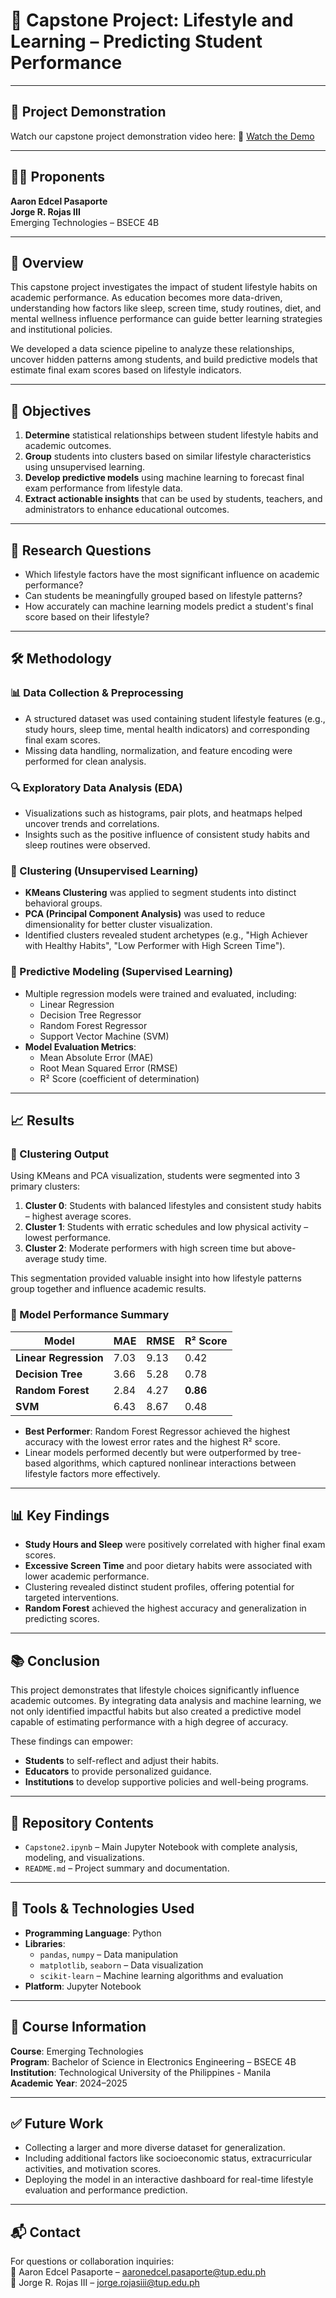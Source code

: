 # 📘 Capstone Project: Lifestyle and Learning – Predicting Student Performance

---

## 🎥 Project Demonstration

Watch our capstone project demonstration video here: 
🔗 [Watch the Demo](YOUR_YOUTUBE_LINK_HERE)

---

## 👨‍💻 Proponents
**Aaron Edcel Pasaporte**  
**Jorge R. Rojas III**  
Emerging Technologies – BSECE 4B

---

## 📌 Overview

This capstone project investigates the impact of student lifestyle habits on academic performance. As education becomes more data-driven, understanding how factors like sleep, screen time, study routines, diet, and mental wellness influence performance can guide better learning strategies and institutional policies.

We developed a data science pipeline to analyze these relationships, uncover hidden patterns among students, and build predictive models that estimate final exam scores based on lifestyle indicators.

---

## 🎯 Objectives

1. **Determine** statistical relationships between student lifestyle habits and academic outcomes.
2. **Group** students into clusters based on similar lifestyle characteristics using unsupervised learning.
3. **Develop predictive models** using machine learning to forecast final exam performance from lifestyle data.
4. **Extract actionable insights** that can be used by students, teachers, and administrators to enhance educational outcomes.

---

## 🧠 Research Questions

- Which lifestyle factors have the most significant influence on academic performance?
- Can students be meaningfully grouped based on lifestyle patterns?
- How accurately can machine learning models predict a student's final score based on their lifestyle?

---

## 🛠️ Methodology

### 📊 Data Collection & Preprocessing
- A structured dataset was used containing student lifestyle features (e.g., study hours, sleep time, mental health indicators) and corresponding final exam scores.
- Missing data handling, normalization, and feature encoding were performed for clean analysis.

### 🔍 Exploratory Data Analysis (EDA)
- Visualizations such as histograms, pair plots, and heatmaps helped uncover trends and correlations.
- Insights such as the positive influence of consistent study habits and sleep routines were observed.

### 🧪 Clustering (Unsupervised Learning)
- **KMeans Clustering** was applied to segment students into distinct behavioral groups.
- **PCA (Principal Component Analysis)** was used to reduce dimensionality for better cluster visualization.
- Identified clusters revealed student archetypes (e.g., "High Achiever with Healthy Habits", "Low Performer with High Screen Time").

### 🤖 Predictive Modeling (Supervised Learning)
- Multiple regression models were trained and evaluated, including:
  - Linear Regression
  - Decision Tree Regressor
  - Random Forest Regressor
  - Support Vector Machine (SVM)
- **Model Evaluation Metrics**:
  - Mean Absolute Error (MAE)
  - Root Mean Squared Error (RMSE)
  - R² Score (coefficient of determination)

---

## 📈 Results

### 📌 Clustering Output
Using KMeans and PCA visualization, students were segmented into 3 primary clusters:
1. **Cluster 0**: Students with balanced lifestyles and consistent study habits – highest average scores.
2. **Cluster 1**: Students with erratic schedules and low physical activity – lowest performance.
3. **Cluster 2**: Moderate performers with high screen time but above-average study time.

This segmentation provided valuable insight into how lifestyle patterns group together and influence academic results.

### 📌 Model Performance Summary

| Model                 | MAE     | RMSE    | R² Score |
|----------------------|---------|---------|----------|
| **Linear Regression** | 7.03    | 9.13    | 0.42     |
| **Decision Tree**     | 3.66    | 5.28    | 0.78     |
| **Random Forest**     | 2.84    | 4.27    | **0.86** |
| **SVM**               | 6.43    | 8.67    | 0.48     |

- **Best Performer**: Random Forest Regressor achieved the highest accuracy with the lowest error rates and the highest R² score.
- Linear models performed decently but were outperformed by tree-based algorithms, which captured nonlinear interactions between lifestyle factors more effectively.

---

## 📊 Key Findings

- **Study Hours and Sleep** were positively correlated with higher final exam scores.
- **Excessive Screen Time** and poor dietary habits were associated with lower academic performance.
- Clustering revealed distinct student profiles, offering potential for targeted interventions.
- **Random Forest** achieved the highest accuracy and generalization in predicting scores.

---

## 📚 Conclusion

This project demonstrates that lifestyle choices significantly influence academic outcomes. By integrating data analysis and machine learning, we not only identified impactful habits but also created a predictive model capable of estimating performance with a high degree of accuracy.

These findings can empower:
- **Students** to self-reflect and adjust their habits.
- **Educators** to provide personalized guidance.
- **Institutions** to develop supportive policies and well-being programs.

---

## 📁 Repository Contents

- `Capstone2.ipynb` – Main Jupyter Notebook with complete analysis, modeling, and visualizations.
- `README.md` – Project summary and documentation.

---

## 🧰 Tools & Technologies Used

- **Programming Language**: Python
- **Libraries**:  
  - `pandas`, `numpy` – Data manipulation  
  - `matplotlib`, `seaborn` – Data visualization  
  - `scikit-learn` – Machine learning algorithms and evaluation  
- **Platform**: Jupyter Notebook

---

## 📅 Course Information

**Course**: Emerging Technologies  
**Program**: Bachelor of Science in Electronics Engineering – BSECE 4B  
**Institution**: Technological University of the Philippines - Manila  
**Academic Year**: 2024–2025  

---

## ✅ Future Work

- Collecting a larger and more diverse dataset for generalization.
- Including additional factors like socioeconomic status, extracurricular activities, and motivation scores.
- Deploying the model in an interactive dashboard for real-time lifestyle evaluation and performance prediction.

---

## 📬 Contact

For questions or collaboration inquiries:  
📧 Aaron Edcel Pasaporte – aaronedcel.pasaporte@tup.edu.ph  
📧 Jorge R. Rojas III – jorge.rojasiii@tup.edu.ph
